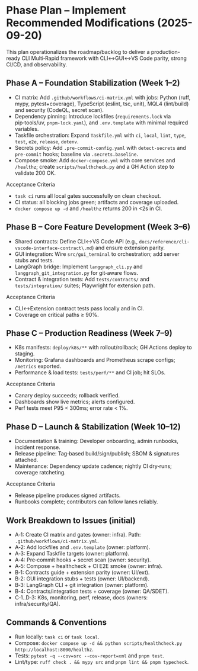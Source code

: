 # Phase Plan – Implement Recommended Modifications (2025-09-20)

This plan operationalizes the roadmap/backlog to deliver a production-ready CLI Multi‑Rapid framework with CLI↔GUI↔VS Code parity, strong CI/CD, and observability.

## Phase A – Foundation Stabilization (Week 1–2)
- CI matrix: Add `.github/workflows/ci-matrix.yml` with jobs: Python (ruff, mypy, pytest+coverage), TypeScript (eslint, tsc, unit), MQL4 (lint/build) and security (CodeQL, secret scan).
- Dependency pinning: Introduce lockfiles (`requirements.lock` via pip‑tools/uv, `pnpm-lock.yaml`), and `.env.template` with minimal required variables.
- Taskfile orchestration: Expand `Taskfile.yml` with `ci`, `local`, `lint`, `type`, `test`, `e2e`, `release`, `dotenv`.
- Secrets policy: Add `.pre-commit-config.yaml` with `detect-secrets` and `pre-commit` hooks; baseline via `.secrets.baseline`.
- Compose smoke: Add `docker-compose.yml` with core services and `/healthz`; create `scripts/healthcheck.py` and a GH Action step to validate 200 OK.

Acceptance Criteria
- `task ci` runs all local gates successfully on clean checkout.
- CI status: all blocking jobs green; artifacts and coverage uploaded.
- `docker compose up -d` and `/healthz` returns 200 in <2s in CI.

## Phase B – Core Feature Development (Week 3–6)
- Shared contracts: Define CLI↔VS Code API (e.g., `docs/reference/cli-vscode-interface-contract\.md`) and ensure extension parity.
- GUI integration: Wire `src/gui_terminal` to orchestration; add server stubs and tests.
- LangGraph bridge: Implement `langgraph_cli.py` and `langgraph_git_integration.py` for git‑aware flows.
- Contract & integration tests: Add `tests/contracts/` and `tests/integration/` suites; Playwright for extension path.

Acceptance Criteria
- CLI↔Extension contract tests pass locally and in CI.
- Coverage on critical paths ≥ 90%.

## Phase C – Production Readiness (Week 7–9)
- K8s manifests: `deploy/k8s/**` with rollout/rollback; GH Actions deploy to staging.
- Monitoring: Grafana dashboards and Prometheus scrape configs; `/metrics` exported.
- Performance & load tests: `tests/perf/**` and CI job; hit SLOs.

Acceptance Criteria
- Canary deploy succeeds; rollback verified.
- Dashboards show live metrics; alerts configured.
- Perf tests meet P95 < 300ms; error rate < 1%.

## Phase D – Launch & Stabilization (Week 10–12)
- Documentation & training: Developer onboarding, admin runbooks, incident response.
- Release pipeline: Tag‑based build/sign/publish; SBOM & signatures attached.
- Maintenance: Dependency update cadence; nightly CI dry‑runs; coverage ratcheting.

Acceptance Criteria
- Release pipeline produces signed artifacts.
- Runbooks complete; contributors can follow lanes reliably.

## Work Breakdown to Issues (initial)
- A‑1: Create CI matrix and gates (owner: infra). Path: `.github/workflows/ci-matrix.yml`.
- A‑2: Add lockfiles and `.env.template` (owner: platform).
- A‑3: Expand Taskfile targets (owner: platform).
- A‑4: Pre‑commit hooks + secret scan (owner: security).
- A‑5: Compose + healthcheck + CI E2E smoke (owner: infra).
- B‑1: Contracts guide + extension parity (owner: UI/ext).
- B‑2: GUI integration stubs + tests (owner: UI/backend).
- B‑3: LangGraph CLI + git integration (owner: platform).
- B‑4: Contracts/integration tests + coverage (owner: QA/SDET).
- C‑1..D‑3: K8s, monitoring, perf, release, docs (owners: infra/security/QA).

## Commands & Conventions
- Run locally: `task ci` or `task local`.
- Compose: `docker compose up -d && python scripts/healthcheck.py http://localhost:8000/healthz`.
- Tests: `pytest -q --cov=src --cov-report=xml` and `pnpm test`.
- Lint/type: `ruff check . && mypy src` and `pnpm lint && pnpm typecheck`.

